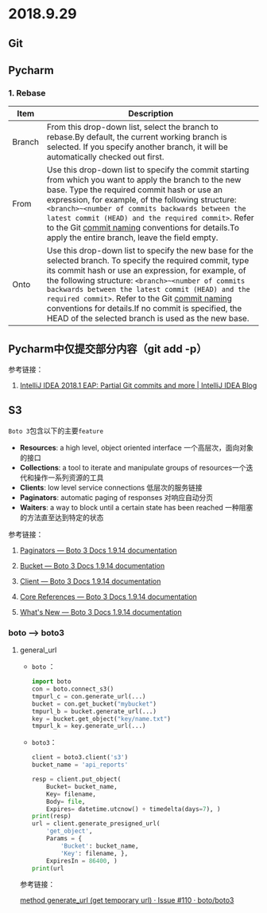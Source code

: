 # 2018.9.29

## Git

## Pycharm

### 1. Rebase

| Item   | Description                                                  |
| ------ | ------------------------------------------------------------ |
| Branch | From this drop-down list, select the branch to rebase.By default, the current working branch is selected. If you specify another branch, it will be automatically checked out first. |
| From   | Use this drop-down list to specify the commit starting from which you want to apply the branch to the new base. Type the required commit hash or use an expression, for example, of the following structure: `<branch>~<number of commits backwards between the latest commit (HEAD) and the required commit>`. Refer to the Git [commit naming](http://www.kernel.org/pub/software/scm/git/docs/user-manual.html#naming-commits) conventions for details.To apply the entire branch, leave the field empty. |
| Onto   | Use this drop-down list to specify the new base for the selected branch. To specify the required commit, type its commit hash or use an expression, for example, of the following structure: `<branch>~<number of commits backwards between the latest commit (HEAD) and the required commit>`. Refer to the Git [commit naming](http://www.kernel.org/pub/software/scm/git/docs/user-manual.html#naming-commits) conventions for details.If no commit is specified, the HEAD of the selected branch is used as the new base. |

## Pycharm中仅提交部分内容（git add -p）

参考链接：

1. [IntelliJ IDEA 2018.1 EAP: Partial Git commits and more | IntelliJ IDEA Blog](https://blog.jetbrains.com/idea/2018/02/intellij-idea-2018-1-eap-partial-git-commits-and-more/)

## S3

`Boto 3`包含以下的主要`feature`

- **Resources**: a high level, object oriented interface 一个高层次，面向对象的接口
- **Collections**: a tool to iterate and manipulate groups of resources一个迭代和操作一系列资源的工具
- **Clients**: low level service connections 低层次的服务链接
- **Paginators**: automatic paging of responses 对响应自动分页
- **Waiters**: a way to block until a certain state has been reached 一种阻塞的方法直至达到特定的状态

参考链接：

1. [Paginators — Boto 3 Docs 1.9.14 documentation](https://boto3.amazonaws.com/v1/documentation/api/latest/guide/paginators.html#paginators)
2. [Bucket — Boto 3 Docs 1.9.14 documentation](https://boto3.amazonaws.com/v1/documentation/api/latest/reference/services/s3.html#bucket)
3. [Client — Boto 3 Docs 1.9.14 documentation](https://boto3.amazonaws.com/v1/documentation/api/latest/reference/services/s3.html#client)

4. [Core References — Boto 3 Docs 1.9.14 documentation](https://boto3.amazonaws.com/v1/documentation/api/latest/reference/core/index.html)

5. [What's New — Boto 3 Docs 1.9.14 documentation](https://boto3.amazonaws.com/v1/documentation/api/latest/guide/new.html#major-features)

### boto —> boto3

1. general_url

   * `boto` ： 

     ```python
     import boto
     con = boto.connect_s3()
     tmpurl_c = con.generate_url(...)
     bucket = con.get_bucket("mybucket")
     tmpurl_b = bucket.generate_url(...)
     key = bucket.get_object("key/name.txt")
     tmpurl_k = key.generate_url(...)
     ```

   * `boto3`：

     ```python
     client = boto3.client('s3')
     bucket_name = 'api_reports'
     
     resp = client.put_object(
         Bucket= bucket_name, 
         Key= filename, 
         Body= file,
         Expires= datetime.utcnow() + timedelta(days=7), )
     print(resp)
     url = client.generate_presigned_url(
         'get_object', 
         Params = { 
             'Bucket': bucket_name, 
             'Key': filename, }, 
         ExpiresIn = 86400, )
     print(url
     ```

   参考链接：

   [method generate_url (get temporary url) · Issue #110 · boto/boto3](https://github.com/boto/boto3/issues/110)